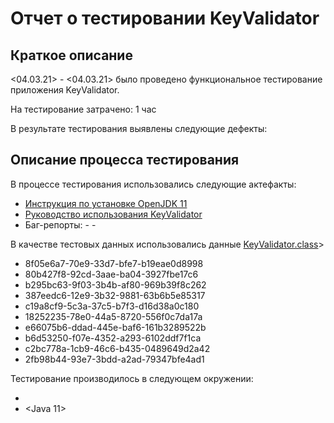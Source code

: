 # Отчет о тестировании KeyValidator

## Краткое описание

<04.03.21> - <04.03.21> было проведено функциональное тестирование приложения KeyValidator.

На тестирование затрачено: 1 час

В результате тестирования выявлены следующие дефекты:



## Описание процесса тестирования
В процессе тестирования использовались следующие актефакты:
+ [Инструкция по установке OpenJDK 11](https://github.com/netology-code/javaqa-homeworks/blob/master/intro/openjdk11-manual.md)
+ [Руководство использования KeyValidator](https://github.com/netology-code/javaqa-homeworks/blob/master/intro/user-manual.md)
+ Баг-репорты:
  -[]()
  -[]()

В качестве тестовых данных использовались данные [KeyValidator.class](https://github.com/netology-code/javaqa-homeworks/blob/master/intro/artifacts/KeyValidator.class)>
* 8f05e6a7-70e9-33d7-bfe7-b19eae0d8998
* 80b427f8-92cd-3aae-ba04-3927fbe17c6
* b295bc63-9f03-3b4b-af80-969b39f8c262
* 387eedc6-12e9-3b32-9881-63b6b5e85317
* c19a8cf9-5c3a-37c5-b7f3-d16d38a0c180 
* 18252235-78e0-44a5-8720-556f0c7da17a
* e66075b6-ddad-445e-baf6-161b3289522b
* b6d53250-f07e-4352-a293-6102ddf7f1ca
* c2bc778a-1cb9-46c6-b435-0489649d2a42
* 2fb98b44-93e7-3bdd-a2ad-79347bfe4ad1

Тестирование производилось в следующем окружении:
* <Windows10>
* <Java 11>
